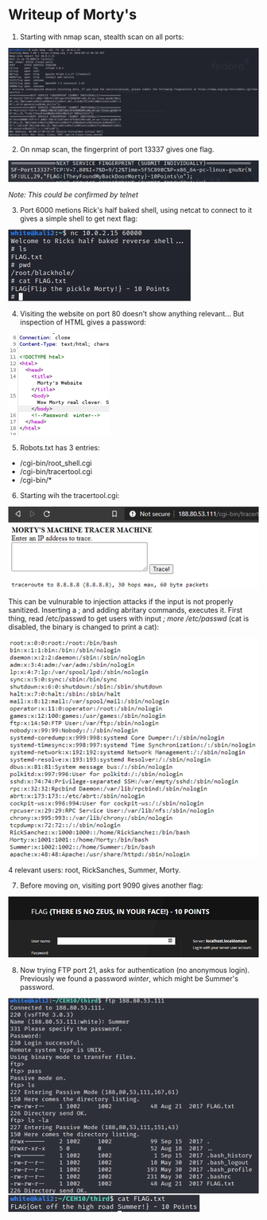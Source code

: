 # Writeup of Morty's

1. Starting with nmap scan, stealth scan on all ports:

![nmap all ports](nmap_all.png)

2. On nmap scan, the fingerprint of port 13337 gives one flag.

![fingerprint 13337](port_13337.png)

*Note: This could be confirmed by telnet*

3. Port 6000 metions Rick's half baked shell, using netcat to connect to it gives a simple shell to get next flag:

![baked shell](half_baked_shell.png)

4. Visiting the website on port 80 doesn't show anything relevant... But inspection of HTML gives a password:

![html](html.png)

5. Robots.txt has 3 entries:
  * /cgi-bin/root_shell.cgi
  * /cgi-bin/tracertool.cgi
  * /cgi-bin/*
 
 6. Starting wih the tracertool.cgi:
 
 ![tracertool](tracert.png)
 
This can be vulnurable to injection attacks if the input is not properly sanitized. Inserting a ; and adding abritary commands, executes it. 
First thing, read /etc/passwd to get users with input *; more /etc/passwd* (cat is disabled, the binary is changed to print a cat): 

![passwd](passwd.png)

4 relevant users: root, RickSanches, Summer, Morty.

7. Before moving on, visiting port 9090 gives another flag:

![web_9090](web_9090.png)

8. Now trying FTP port 21, asks for authentication (no anonymous login). Previously we found a password *winter*, which might be Summer's password.

![ftp](ftp.png)
![ftp_flag](ftp_flag.png)
